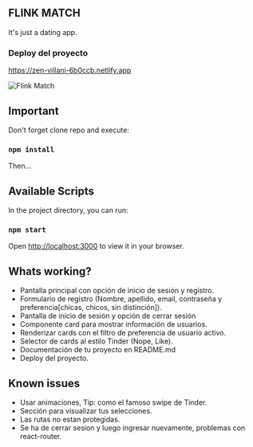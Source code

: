 ## FLINK MATCH 
 It's just a dating app. 
 
### Deploy del proyecto
 
 https://zen-villani-6b0ccb.netlify.app
 
 ![Flink Match](https://i.imgur.com/53ZjjwL.png) 

 
## Important

Don't forget clone repo and execute:

### `npm install`

Then...

## Available Scripts

In the project directory, you can run:

### `npm start`

Open [http://localhost:3000](http://localhost:3000) to view it in your browser.


## Whats working?
- Pantalla principal con opción de inicio de sesión y registro. 
- Formulario de registro (Nombre, apellido, email, contraseña y preferencia[chicas, chicos, sin distinción]).
- Pantalla de inicio de sesión y opción de cerrar sesión
- Componente card para mostrar información de usuarios.
- Renderizar cards con el filtro de preferencia de usuario activo.
- Selector de cards al estilo Tinder (Nope, Like).
- Documentación de tu proyecto en README.md
- Deploy del proyecto.

## Known issues
- Usar animaciones, Tip: como el famoso swipe de Tinder.
- Sección para visualizar tus selecciones.
- Las rutas no estan protegidas.
- Se ha de cerrar sesion y luego ingresar nuevamente, problemas con react-router.
